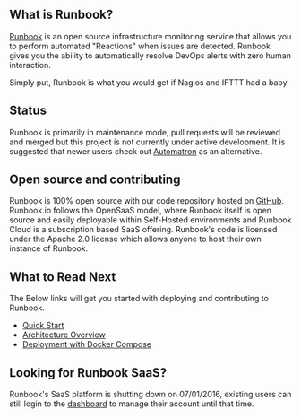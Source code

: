 ## What is Runbook?

[Runbook](https://runbook.io) is an open source infrastructure monitoring service that allows you to perform automated "Reactions" when issues are detected. Runbook gives you the ability to automatically resolve DevOps alerts with zero human interaction.

Simply put, Runbook is what you would get if Nagios and IFTTT had a baby.

## Status

Runbook is primarily in maintenance mode, pull requests will be reviewed and merged but this project is not currently under active development. It is suggested that newer users check out [Automatron](https://automatron.io) as an alternative.

## Open source and contributing

Runbook is 100% open source with our code repository hosted on [GitHub](https://github.com/Runbook/runbook). Runbook.io follows the OpenSaaS model, where Runbook itself is open source and easily deployable within Self-Hosted environments and Runbook Cloud is a subscription based SaaS offering. Runbook's code is licensed under the Apache 2.0 license which allows anyone to host their own instance of Runbook.

## What to Read Next

The Below links will get you started with deploying and contributing to Runbook.

* [Quick Start](quick-start.md)
* [Architecture Overview](architecture-overview.md)
* [Deployment with Docker Compose](install_docker_compose.md)

## Looking for Runbook SaaS?

Runbook's SaaS platform is shutting down on 07/01/2016, existing users can still login to the [dashboard](https://dash.runbook.io/login) to manage their account until that time.
